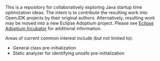 
This is a repository for collaboratively exploring Java startup time optimization ideas. 
The intent is to contribute the resulting work into OpenJDK projects by their original 
authors. Alternatively, resulting work may be moved into a new Eclipse Adoptium project. Please
see [Eclipse Adoptium Incubator](https://projects.eclipse.org/projects/adoptium.incubator)
for additional information.

Areas of current common interest include (but not limited to):
 * General class pre-initialization
 * Static analyzer for identifying unsafe pre-initialization
